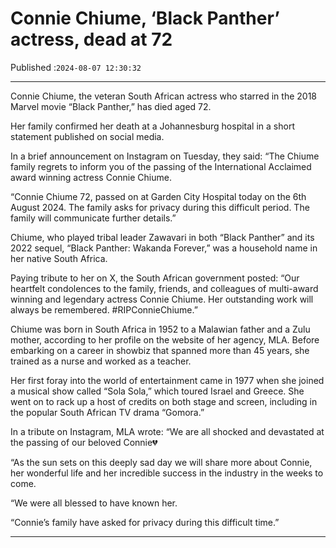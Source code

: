 # Connie Chiume, ‘Black Panther’ actress, dead at 72

Published :`2024-08-07 12:30:32`

---

Connie Chiume, the veteran South African actress who starred in the 2018 Marvel movie “Black Panther,” has died aged 72.

Her family confirmed her death at a Johannesburg hospital in a short statement published on social media.

In a brief announcement on Instagram on Tuesday, they said: “The Chiume family regrets to inform you of the passing of the International Acclaimed award winning actress Connie Chiume.

“Connie Chiume 72, passed on at Garden City Hospital today on the 6th August 2024. The family asks for privacy during this difficult period. The family will communicate further details.”

Chiume, who played tribal leader Zawavari in both “Black Panther” and its 2022 sequel, “Black Panther: Wakanda Forever,” was a household name in her native South Africa.

Paying tribute to her on X, the South African government posted: “Our heartfelt condolences to the family, friends, and colleagues of multi-award winning and legendary actress Connie Chiume. Her outstanding work will always be remembered. #RIPConnieChiume.”

Chiume was born in South Africa in 1952 to a Malawian father and a Zulu mother, according to her profile on the website of her agency, MLA. Before embarking on a career in showbiz that spanned more than 45 years, she trained as a nurse and worked as a teacher.

Her first foray into the world of entertainment came in 1977 when she joined a musical show called “Sola Sola,” which toured Israel and Greece. She went on to rack up a host of credits on both stage and screen, including in the popular South African TV drama “Gomora.”

In a tribute on Instagram, MLA wrote: “We are all shocked and devastated at the passing of our beloved Connie💔

“As the sun sets on this deeply sad day we will share more about Connie, her wonderful life and her incredible success in the industry in the weeks to come.

“We were all blessed to have known her.

“Connie’s family have asked for privacy during this difficult time.”

---


